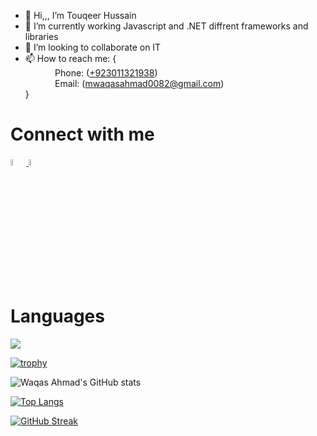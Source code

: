 - 👋 Hi,,, I’m  Touqeer Hussain
- 🌱 I’m currently working Javascript and .NET diffrent frameworks and libraries
- 💞️ I’m looking to collaborate on IT 
- 📫 How to reach me: { <br/>
             &nbsp; &nbsp; &nbsp; &nbsp; &nbsp; &nbsp; Phone: (<a href="tel:+923011321938">+923011321938</a>)<br/>
             &nbsp; &nbsp; &nbsp; &nbsp; &nbsp; &nbsp; Email: (<a href="mailto:mwaqasahmad0082@gmail.com">mwaqasahmad0082@gmail.com</a>)<br/>
              }
<h1>Connect with me </h1>

<a href="https://www.linkedin.com/in/muhammad-waqas-a71926308/" rel="nofollow">
  <img src="https://cdn-icons-png.flaticon.com/512/2504/2504923.png" data-canonical-src="https://img.icons8.com/android/24/000000/linkedin.png" width="5%" height="5%">
</a>
<span>
  <a href="https://github.com/mwaqasahmad0082" rel="nofollow"><img src="https://cdn-icons-png.flaticon.com/512/25/25231.png" width="5%" height="5%"></a></span>
</span>


<h1> Languages </h1>
  <img src="https://skillicons.dev/icons?i=html,css,javascript,dotnet,mysql,react,nodejs,vue,express,mongodb,python,flutter"/>
<br>


[![trophy](https://github-profile-trophy.vercel.app/?username=mwaqasahmad0082)](https://github.com/ryo-ma/github-profile-trophy)

![Waqas Ahmad's GitHub stats](https://github-readme-stats.vercel.app/api?username=mwaqasahmad0082&show_icons=true&theme=default)

[![Top Langs](https://github-readme-stats.vercel.app/api/top-langs/?username=mwaqasahmad0082)](https://github.com/mwaqasahmad0082/github-readme-stats)


[![GitHub Streak](https://streak-stats.demolab.com/?user=mwaqasahmad0082)](https://git.io/streak-stats)
<br>

